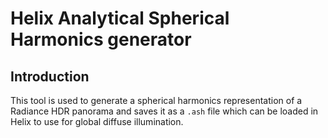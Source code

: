# Helix Analytical Spherical Harmonics generator

## Introduction

This tool is used to generate a spherical harmonics representation
of a Radiance HDR panorama and saves it as a `.ash` file which can
be loaded in Helix to use for global diffuse illumination. 